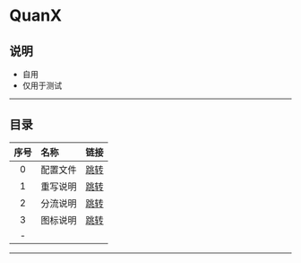 # QuanX

## 说明

* 自用
* 仅用于测试

---

## 目录

|序号|名称|链接|
|:----:|:----|:----:|
|0|配置文件|[跳转](https://github.com/xilemon/quanx/blob/main/quantumultx.conf)|
|1|重写说明|[跳转](https://github.com/xilemon/quanx/blob/main/rewrite/README.md)|
|2|分流说明|[跳转](https://github.com/xilemon/quanx/blob/main/rule/README.md)|
|3|图标说明|[跳转](https://github.com/xilemon/quanx/blob/main/icon/README.md)|
|-| | |

---
